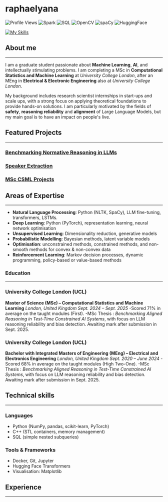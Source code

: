# raphaelyana
![Profile Views](https://komarev.com/ghpvc/?username=raphaelyana&color=blue&style=flat-square) ![Spark](https://img.shields.io/badge/Spark-FF7F50?style=flat-square&logo=apachespark&logoColor=white) ![SQL](https://img.shields.io/badge/SQL-4479A1?style=flat-square&logo=postgresql&logoColor=white) ![OpenCV](https://img.shields.io/badge/OpenCV-5C3EE8?style=flat-square&logo=opencv&logoColor=white) ![spaCy](https://img.shields.io/badge/spaCy-09A3D5?style=flat-square&logo=spacy&logoColor=white) ![HuggingFace](https://img.shields.io/badge/Hugging%20Face-FFCA28?style=flat-square&logo=huggingface&logoColor=black)

[![My Skills](https://skillicons.dev/icons?i=py,pytorch,scikitlearn,matlab,git,cpp,docker,kubernetes)](https://skillicons.dev)

## About me
---
I am a graduate student passionate about **Machine Learning**, **AI**, and intellectually stimulating problems. 
I am completing a MSc in **Computational Statistics and Machine Learning** at *University College London*, after an MEng in **Electrical & Electronic Engineering** also at *University College London*. 

My background includes research scientist internships in start-ups and scale ups, with a strong focus on applying theoretical foundations to provide hands-on solutions. I am particularly motivated by the fields of **safety**, **reasoning reliability** and **alignment** of Large Language Models, but my main goal is to have an impact on people's live.


## Featured Projects
---

### [Benchmarking Normative Reasoning in LLMs](https://github.com/raphaelyana/normative_reasoning_and_stereotypes)

### [Speaker Extraction](https://github.com/raphaelyana/speaker_extraction)

### [MSc CSML Projects](https://github.com/raphaelyana/csml-portfolio)


## Areas of Expertise
---
- **Natural Language Processing**: Python (NLTK, SpaCy), LLM fine-tuning, transformers, LSTMs.
- **Deep Learning**: Python (PyTorch), representation learning, neural network optimisation
- **Unsupervised Learning**: Dimensionality reduction, generative models
- **Probabilistic Modelling**: Bayesian methods, latent variable models
- **Optimisation**: unconstrained methods, constrained methods, and non-smooth methods for convex & non-convex data
- **Reinforcement Learning**: Markov decision processes, dynamic programming, policy-based or value-based methods

### Education
---
### University College London (UCL)

**Master of Science (MSc) – Computational Statistics and Machine Learning**
*London, United Kingdom*
*Sept. 2024 – Sept. 2025* 
-Scored 71% in average on the taught modules (First). 
-MSc Thesis : *Benchmarking Aligned Reasoning in Test-Time Constrained AI Systems*, with focus on LLM reasoning reliability and bias detection. Awaiting mark after submission in Sept. 2025.

### University College London (UCL)

**Bachelor with Integrated Masters of Engineering (MEng) – Electrical and Electronics Engineering**
*London, United Kingdom*
*Sept. 2020 – June 2024* 
-Scored 68% in average on the taught modules (High Two-One). 
-MSc Thesis : *Benchmarking Aligned Reasoning in Test-Time Constrained AI Systems*, with focus on LLM reasoning reliability and bias detection. Awaiting mark after submission in Sept. 2025.
<!-- <img style="max-width:100%;" alt="image" src="https://github.com/user-attachments/assets/491155dc-4f15-4156-b296-148a7e0179df" /> -->

## Technical skills
---
### Languages
- Python (NumPy, pandas, scikit-learn, PyTorch)
- C++ (STL containers, memory management)
- SQL (simple nested subqueries)

### Tools & Frameworks
- Docker, Git, Jupyter
- Hugging Face Transformers
- Visualisation: Matplotlib

## Experience
---


<!-- ## I am currently learning 
--- -->



<!-- ## Fun Facts
---
- I always feel bad for not taking some modules, because there are too many choices at univerisity. So I ask my friends to send me all the lecture slides and courseworks materials, and do them on my own in my additional time.
--- -->

<!--
**raphaelyana/raphaelyana** is a ✨ _special_ ✨ repository because its `README.md` (this file) appears on your GitHub profile.

Here are some ideas to get you started:

- 🔭 I’m currently working on ...
- 🌱 I’m currently learning ...
- 👯 I’m looking to collaborate on ...
- 🤔 I’m looking for help with ...
- 💬 Ask me about ...
- 📫 How to reach me: ...
- 😄 Pronouns: ...
- ⚡ Fun fact: ...
-->

